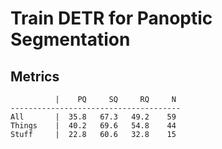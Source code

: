 # Train DETR for Panoptic Segmentation


## Metrics

```
          |    PQ     SQ     RQ     N
--------------------------------------
All       |  35.8   67.3   49.2    59
Things    |  40.2   69.6   54.8    44
Stuff     |  22.8   60.6   32.8    15
```
